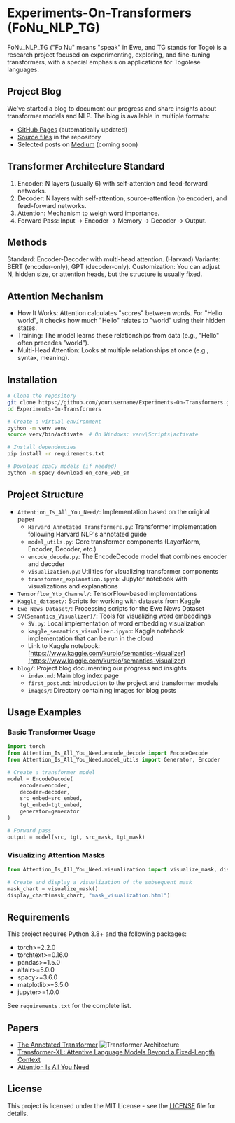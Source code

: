 # Experiments-On-Transformers (FoNu_NLP_TG)

FoNu_NLP_TG ("Fo Nu" means "speak" in Ewe, and TG stands for Togo) is a research project focused on experimenting, exploring, and fine-tuning transformers, with a special emphasis on applications for Togolese languages.

## Project Blog

We've started a blog to document our progress and share insights about transformer models and NLP. The blog is available in multiple formats:

- [GitHub Pages](https://lemniscate-world.github.io/FoNu_NLP_TG/) (automatically updated)
- [Source files](blog/) in the repository
- Selected posts on [Medium](https://medium.com/) (coming soon)

## Transformer Architecture Standard

1. Encoder: N layers (usually 6) with self-attention and feed-forward networks.
2. Decoder: N layers with self-attention, source-attention (to encoder), and feed-forward networks.
3. Attention: Mechanism to weigh word importance.
4. Forward Pass: Input → Encoder → Memory → Decoder → Output.

## Methods

Standard: Encoder-Decoder with multi-head attention. (Harvard)
Variants: BERT (encoder-only), GPT (decoder-only).
Customization: You can adjust N, hidden size, or attention heads, but the structure is usually fixed.

## Attention Mechanism
- How It Works: Attention calculates "scores" between words. For "Hello world", it checks how much "Hello" relates to "world" using their hidden states.
- Training: The model learns these relationships from data (e.g., "Hello" often precedes "world").
- Multi-Head Attention: Looks at multiple relationships at once (e.g., syntax, meaning).

## Installation

```bash
# Clone the repository
git clone https://github.com/yourusername/Experiments-On-Transformers.git
cd Experiments-On-Transformers

# Create a virtual environment
python -m venv venv
source venv/bin/activate  # On Windows: venv\Scripts\activate

# Install dependencies
pip install -r requirements.txt

# Download spaCy models (if needed)
python -m spacy download en_core_web_sm
```

## Project Structure

- `Attention_Is_All_You_Need/`: Implementation based on the original paper
  - `Harvard_Annotated_Transformers.py`: Transformer implementation following Harvard NLP's annotated guide
  - `model_utils.py`: Core transformer components (LayerNorm, Encoder, Decoder, etc.)
  - `encode_decode.py`: The EncodeDecode model that combines encoder and decoder
  - `visualization.py`: Utilities for visualizing transformer components
  - `transformer_explanation.ipynb`: Jupyter notebook with visualizations and explanations
- `Tensorflow_Ytb_Channel/`: TensorFlow-based implementations
- `Kaggle_dataset/`: Scripts for working with datasets from Kaggle
- `Ewe_News_Dataset/`: Processing scripts for the Ewe News Dataset
- `SV(Semantics_Visualizer)/`: Tools for visualizing word embeddings
  - `SV.py`: Local implementation of word embedding visualization
  - `kaggle_semantics_visualizer.ipynb`: Kaggle notebook implementation that can be run in the cloud
  - Link to Kaggle notebook: [https://www.kaggle.com/kuroio/semantics-visualizer](https://www.kaggle.com/kuroio/semantics-visualizer)
- `blog/`: Project blog documenting our progress and insights
  - `index.md`: Main blog index page
  - `first_post.md`: Introduction to the project and transformer models
  - `images/`: Directory containing images for blog posts

## Usage Examples

### Basic Transformer Usage

```python
import torch
from Attention_Is_All_You_Need.encode_decode import EncodeDecode
from Attention_Is_All_You_Need.model_utils import Generator, Encoder

# Create a transformer model
model = EncodeDecode(
    encoder=encoder,
    decoder=decoder,
    src_embed=src_embed,
    tgt_embed=tgt_embed,
    generator=generator
)

# Forward pass
output = model(src, tgt, src_mask, tgt_mask)
```

### Visualizing Attention Masks

```python
from Attention_Is_All_You_Need.visualization import visualize_mask, display_chart

# Create and display a visualization of the subsequent mask
mask_chart = visualize_mask()
display_chart(mask_chart, "mask_visualization.html")
```

## Requirements

This project requires Python 3.8+ and the following packages:
- torch>=2.2.0
- torchtext>=0.16.0
- pandas>=1.5.0
- altair>=5.0.0
- spacy>=3.6.0
- matplotlib>=3.5.0
- jupyter>=1.0.0

See `requirements.txt` for the complete list.

## Papers

- [The Annotated Transformer](https://nlp.seas.harvard.edu/annotated-transformer/#prelims)
![Transformer Architecture](https://nlp.seas.harvard.edu/images/the_transformer_architecture.jpg)
- [Transformer-XL: Attentive Language Models Beyond a Fixed-Length Context](https://arxiv.org/abs/1901.02860)
- [Attention Is All You Need](https://arxiv.org/pdf/1706.03762)

## License

This project is licensed under the MIT License - see the [LICENSE](LICENSE) file for details.
